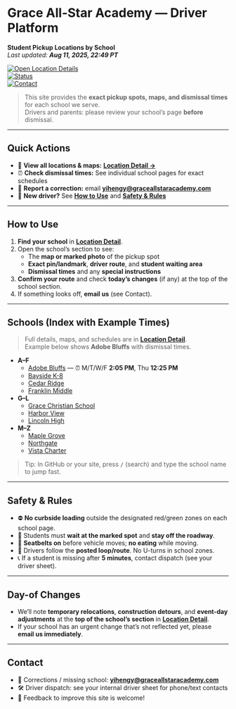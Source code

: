 # Grace All-Star Academy — Driver Platform

**Student Pickup Locations by School**  
_Last updated: **Aug 11, 2025, 22:49 PT**_

[![Open Location Details](https://img.shields.io/badge/Open-Location_Detail.md-0A66C2)](Location_detail.md)  
[![Status](https://img.shields.io/badge/Service-Active-brightgreen)](#)  
[![Contact](https://img.shields.io/badge/Contact-yihengy%40graceallstaracademy.com-blue)](#contact)

> This site provides the **exact pickup spots, maps, and dismissal times** for each school we serve.  
> Drivers and parents: please review your school’s page **before** dismissal.

---

## Quick Actions

- 📍 **View all locations & maps:** **[Location Detail →](Location_detail.md)**
- ⏰ **Check dismissal times:** See individual school pages for exact schedules
- 📨 **Report a correction:** email **yihengy@graceallstaracademy.com**
- 🧭 **New driver?** See **[How to Use](#how-to-use)** and **[Safety & Rules](#safety--rules)**

---

## How to Use

1. **Find your school** in **[Location Detail](Location_detail.md)**.  
2. Open the school’s section to see:
   - The **map or marked photo** of the pickup spot
   - **Exact pin/landmark**, **driver route**, and **student waiting area**
   - **Dismissal times** and any **special instructions**
3. **Confirm your route** and check **today’s changes** (if any) at the top of the school section.
4. If something looks off, **email us** (see Contact).

---

## Schools (Index with Example Times)

> Full details, maps, and schedules are in **[Location Detail](Location_detail.md)**.  
> Example below shows **Adobe Bluffs** with dismissal times.

- **A–F**
  - [Adobe Bluffs](Pickup_Location/Adobe_Bluffs.md) — ⏰ M/T/W/F **2:05 PM**, Thu **12:25 PM**
  - [Bayside K-8](Location_detail.md#bayside-k-8)
  - [Cedar Ridge](Location_detail.md#cedar-ridge)
  - [Franklin Middle](Location_detail.md#franklin-middle)
- **G–L**
  - [Grace Christian School](Location_detail.md#grace-christian-school)
  - [Harbor View](Location_detail.md#harbor-view)
  - [Lincoln High](Location_detail.md#lincoln-high)
- **M–Z**
  - [Maple Grove](Location_detail.md#maple-grove)
  - [Northgate](Location_detail.md#northgate)
  - [Vista Charter](Location_detail.md#vista-charter)

> Tip: In GitHub or your site, press **`/`** (search) and type the school name to jump fast.

---

## Safety & Rules

- ⛔ **No curbside loading** outside the designated red/green zones on each school page.  
- 🚸 Students must **wait at the marked spot** and **stay off the roadway**.  
- 🔔 **Seatbelts on** before vehicle moves; **no eating** while moving.  
- 🚗 Drivers follow the **posted loop/route**. No U-turns in school zones.  
- 📞 If a student is missing after **5 minutes**, contact dispatch (see your driver sheet).

---

## Day-of Changes

- We’ll note **temporary relocations**, **construction detours**, and **event-day adjustments** at the **top of the school’s section** in **[Location Detail](Location_detail.md)**.  
- If your school has an urgent change that’s not reflected yet, please **email us immediately**.

---

## Contact

- 📧 Corrections / missing school: **yihengy@graceallstaracademy.com**  
- 🛠️ Driver dispatch: see your internal driver sheet for phone/text contacts  
- 📝 Feedback to improve this site is welcome!